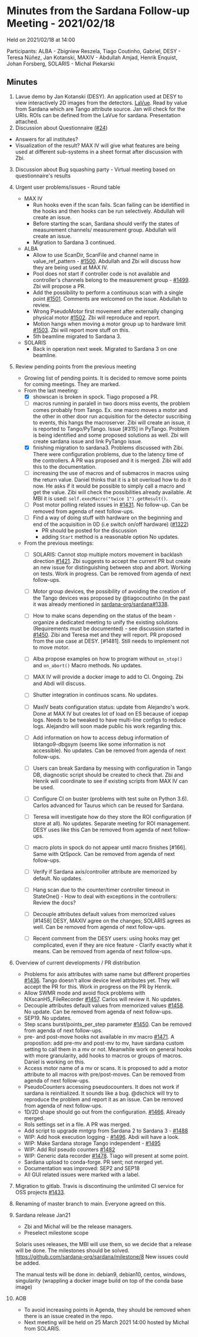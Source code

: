# Minutes from the Sardana Follow-up Meeting - 2021/02/18

Held on 2021/02/18 at 14:00

Participants: ALBA - Zbigniew Reszela, Tiago Coutinho, Gabriel, DESY - Teresa Núñez, Jan Kotanski, MAXIV -  Abdullah Amjad, Henrik Enquist, Johan Forsberg, SOLARIS - Michal Piekarski

## Minutes
1. Lavue demo by Jan Kotanski (DESY). An application used at DESY to view interactively 2D images from the detectors. [LaVue](https://github.com/lavue-org/lavue).
   Read by value from Sardana which are Tango attribute source. Jan will check for the URIs. ROIs can be defined from the LaVue for sardana. Presentation attached.
2. Discussion about Questionnaire ([#24](https://github.com/sardana-org/sardana-followup/issues/24))
  - Answers for all institutes?
  - Visualization of the result?
  MAX IV will give what features are being used at different sub-systems in a sheet format after discussion with Zbi.
3. Discussion about Bug squashing party - Virtual meeting based on questionnaire's results
4. Urgent user problems/issues - Round table
    - MAX IV
        - Run hooks even if the scan fails. Scan failing can be identified in the hooks and then hooks can be run selectively. Abdullah will create an issue.
        - Before starting the scan, Sardana should verify the states of measurement channels/ measurement group. Abdullah will create an issue.
        - Migration to Sardana 3 continued.
    - ALBA
        - Allow to use ScanDir, ScanFile and channel name in value_ref_pattern - [#1500](https://github.com/sardana-org/sardana/issues/1500). Abdullah and Zbi will discuss how they are being used at MAX IV.
        - Pool does not start if controller code is not available and controller's channels belong to the measurement group - [#1499](https://github.com/sardana-org/sardana/issues/1499). Zbi will propose a PR.
        - Add the possibility to perform a continuous scan with a single point [#1501](https://github.com/sardana-org/sardana/issues/1501). Comments are welcomed on the issue. Abdullah to review.
        - Wrong PseudoMotor first movement after externally changing physical motor [#1502](https://github.com/sardana-org/sardana/issues/1502). Zbi will reproduce and report.
        - Motion hangs when moving a motor group up to hardware limit [#1503](https://github.com/sardana-org/sardana/issues/1503). Zbi will report more stuff on this.
        - 5th beamline migrated to Sardana 3.
    - SOLARIS
        - Back in operation next week. Migrated to Sardana 3 on one beamline.
5. Review pending points from the previous meeting
    - Growing list of pending points. It is decided to remove some points for coming meetings. They are marked.
    - From the last meeting:
        - [X] showscan is broken in spock. Tiago proposed a PR.
        - [ ] macros running in paralell in two doors miss events, the problem comes probably from Tango. Ex. one macro moves a motor and the other in other door run acquisition for the detector suscribing to events, this hangs the macroserver. Zibi will create an issue, it is reported to Tango/PyTango. Issue [#315] in PyTango. Problem is being identified and some proposed solutions as well. Zbi will create sardana issue and link PyTango issue.
        - [X] finishing migration to sardana3. Problems discussed with Zibi. There were configuration problems, due to the latency time of the controllers. A PR was proposed and it is merged. Zibi will add this to the documentation.
        - [ ] increasing the use of macros and of submacros in macros using the return value. Daniel thinks that it is a bit overload how to do it now. He asks if it would be possible to simply call a macro and get the value. Zibi will check the possibilities already available. At MBI it is used: `self.execMacro("twice 1").getResult()`.
        - [ ] Post motor polling related issues in [#1431](https://github.com/sardana-org/sardana/issues/1431). No follow-up. Can be removed from agenda of next follow-ups.
        - [ ] Find a way of doing stuff with hardware on the beginning and end of the acquisition in 0D (i.e switch on/off hardware) ([#1322](https://github.com/sardana-org/sardana/issues/1322))
            - PR should be posted for the discussion
            - adding `Start` method is a reasonable option
        No updates.
    - From the previous meetings:
        - [ ] SOLARIS: Cannot stop multiple motors movement in backlash direction [#1421](https://github.com/sardana-org/sardana/issues/1421). Zbi suggests to accept the current PR but create an new issue for distinguishing between stop and abort. Working on tests. Work in progress. Can be removed from agenda of next follow-ups.
        - [ ] Motor group devices, the possibility of avoiding the creation of the Tango devices was proposed by @tiagocoutinho (in the past it was already mentioned in [sardana-org/sardana#1338](https://github.com/sardana-org/sardana/issues/1338#issuecomment-637646445).
        - [ ] How to make scans depending on the status of the beam - organize a dedicated meeting to unify the existing solutions (Requirements must be documented) - see discussion started in [#1450](https://github.com/sardana-org/sardana/issues/1450). Zibi and Teresa met and they will report. PR proposed from the use case at DESY. [#1481]. Still needs to implement not to move motor.
        - [ ] Alba propose examples on how to program without `on_stop()` and `on_abort()` Macro methods. No updates.
        - [ ] MAX IV will provide a docker image to add to CI. Ongoing. Zbi and Abdi will discuss.
        - [ ] Shutter integration in continuos scans. No updates.
        - [ ] MaxIV beats configuration status: update from  Alejandro's work. Done at MAX IV but creates lot of load on ES because of icepap logs. Needs to be tweaked to have multi-line configs to reduce logs. Alejandro will soon made public his work regarding this.
        - [ ] Add information on how to access debug information of libtango9-dbgsym (seems like some information is not accessible). No updates. Can be removed from agenda of next follow-ups.
        - [ ] Users can break Sardana by messing with configuration in Tango DB, diagnostic script should be created to check that. Zbi and Henrik will coordinate to see if existing scripts from MAX IV can be used.
        - [ ] Configure CI on buster (problems with test suite on Python 3.6). Carlos advanced for Taurus which can be reused for Sardana.
        - [ ] Teresa will investigate how do they store the ROI configuration (if store at all). No updates. Separate meeting for ROI management. DESY uses like this [](http://hasyweb.desy.de/services/computing/Spock/node296.html#roisascounters) Can be removed from agenda of next follow-ups.
        - [ ] macro plots in spock do not appear until macro finishes [#166]. Same with QtSpock. Can be removed from agenda of next follow-ups.
        - [ ] Verify if Sardana axis/controller attribute are memorized by default. No updates.
        - [ ] Hang scan due to the counter/timer controller timeout in StateOne() - How to deal with exceptions in the controllers: Review the docs?
        - [ ] Decouple attributes default values from memorized values [#1458]
            DESY, MAXIV agree on the changes; SOLARIS agrees as well. Can be removed from agenda of next follow-ups.
        - [ ] Recent comment from the DESY users: using hooks may get complicated, even if they
        are nice feature - Clarify exactly what it means. Can be removed from agenda of next follow-ups.


6. Overview of current developments / PR distribution
    - Problems for axis attributes with same name but different properties [#1436](https://github.com/sardana-org/sardana/issues/1436). Tango doesn't allow device level attributes yet. They will accept the PR for this. Work in progress on the PR by Henrik.
    - Allow SWMR mode and avoid flock problems with NXscanH5_FileRecorder [#1457](https://github.com/sardana-org/sardana/issues/1457). Carlos will review it. No updates.
    - Decouple attributes default values from memorized values [#1458](https://github.com/sardana-org/sardana/issues/1458). No update. Can be removed from agenda of next follow-ups.
    - SEP19. No updates.
    - Step scans burst/points_per_step parameter [#1450](https://github.com/sardana-org/sardana/issues/1450). Can be removed from agenda of next follow-ups.
    - pre- and post-move hooks not available in mv macro [#1471](https://github.com/sardana-org/sardana/issues/1471). A propostion: add pre-mv and post-mv to mv, have sardana custom setting to  call them in a mv or not. Meanwhile work on general hooks with more granularity, add hooks to macros or groups of macros. Daniel is working on this.
    - Access motor name of a mv or scans.
      It is proposed to add a motor attribute to all macros with pre/post-moves. Can be removed from agenda of next follow-ups.
    - PseudoCounters accessing pseudocounters.
      It does not work if sardana is reinitialized. It sounds like a bug.
      @dschick will try to reproduce the problem and report it as an issue. Can be removed from agenda of next follow-ups.
    - 1D/2D shape should go out from the configuration. [#1466](https://github.com/sardana-org/sardana/pull/1466/files#diff-b4dc204bf8202495936aa3777355984035597d4d9da04f35dbe9342c312782a5R666). Already merged.
    - RoIs settings set in a file. A PR was merged.
    - Add script to upgrade mntgrp from Sardana 2 to Sardana 3 - [#1488](https://github.com/sardana-org/sardana/pull/1488)
    - WIP: Add hook execution logging - [#1496](https://github.com/sardana-org/sardana/pull/1496). Abdi will have a look.
    - WIP: Make Sardana storage Tango independent - [#1495](https://github.com/sardana-org/sardana/pull/1495)
    - WIP: Add RoI pseudo counters [#1482](https://github.com/sardana-org/sardana/pull/1482)
    - WIP: Generic data recorder [#1478](https://github.com/sardana-org/sardana/pull/1478). Tiago will present at some point.
    - Sardana upload to conda-forge. PR sent; not merged yet.
    - Documentation was improved: SEP2 and SEP18
    - All GUI related issues were marked with a label.


7. Migration to gitlab. Travis is discontinuing the unlimited CI service for OSS projects [#1433](https://github.com/sardana-org/sardana/issues/1433).

8. Renaming of master branch to main. Everyone agreed on this.

9. Sardana release Jan21
   - Zbi and Michal will be the release managers.
   - Preselect milestone scope

   Solaris uses releases, the MBI will use them, so we decide that a release will be done.
   The milestones should be solved. https://github.com/sardana-org/sardana/milestone/8
   New issues could be added.

   The manual tests will be done in:
   debian9, debian10, centos, windows, singularity (wrappling a docker image build on top of the conda base image)

10. AOB
    - To avoid increasing points in Agenda, they should be removed when there is an issue created in the repo.
    - Next meeting will be held on 25 March 2021 14:00 hosted by Michal from SOLARIS.